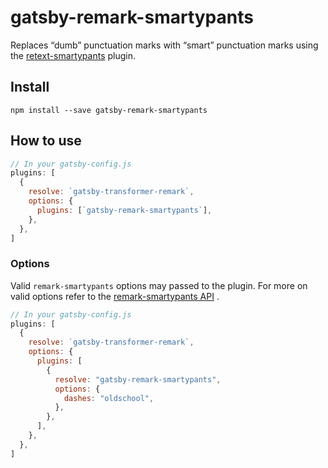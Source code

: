 # gatsby-remark-smartypants

Replaces “dumb” punctuation marks with “smart” punctuation marks using the
[retext-smartypants](https://github.com/wooorm/retext-smartypants) plugin.

## Install

`npm install --save gatsby-remark-smartypants`

## How to use

```javascript
// In your gatsby-config.js
plugins: [
  {
    resolve: `gatsby-transformer-remark`,
    options: {
      plugins: [`gatsby-remark-smartypants`],
    },
  },
]
```

### Options

Valid `remark-smartypants` options may passed to the plugin. For more on valid
options refer to the
[remark-smartypants API](https://github.com/wooorm/retext-smartypants#api) .

```javascript
// In your gatsby-config.js
plugins: [
  {
    resolve: `gatsby-transformer-remark`,
    options: {
      plugins: [
        {
          resolve: "gatsby-remark-smartypants",
          options: {
            dashes: "oldschool",
          },
        },
      ],
    },
  },
]
```
